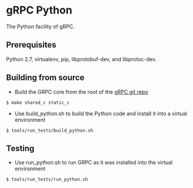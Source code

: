 gRPC Python
=========

The Python facility of gRPC.


Prerequisites
-----------------------

Python 2.7, virtualenv, pip, libprotobuf-dev, and libprotoc-dev.


Building from source
----------------------

- Build the GRPC core from the root of the
  [gRPC git repo](https://github.com/grpc/grpc)
```
$ make shared_c static_c
```

- Use build_python.sh to build the Python code and install it into a virtual environment
```
$ tools/run_tests/build_python.sh
```


Testing
-----------------------

- Use run_python.sh to run GRPC as it was installed into the virtual environment
```
$ tools/run_tests/run_python.sh
```
